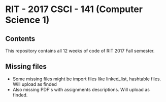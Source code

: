 # RIT - 2017 CSCI - 141 (Computer Science 1)
## Contents 
This repository contains all 12 weeks of code of RIT 2017 Fall semester. 
## Missing files
- Some missing files might be import files like linked_list, hashtable files. Will upload as finded
- Also missing PDF's with assignments descriptions. Will upload as finded.
